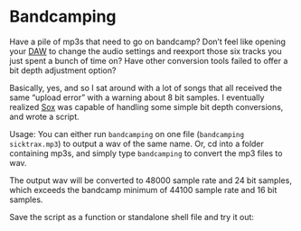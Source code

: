   
# Bandcamping  
  
Have a pile of mp3s that need to go on bandcamp? Don’t feel like opening your [DAW](http://en.wikipedia.org/wiki/Digital_audio_workstation) to change the audio settings and reexport those six tracks you just spent a bunch of time on? Have other conversion tools failed to offer a bit depth adjustment option?  
  
Basically, yes, and so I sat around with a lot of songs that all received the same “upload error” with a warning about 8 bit samples. I eventually realized [Sox](http://sox.sourceforge.net/) was capable of handling some simple bit depth conversions, and wrote a script.  
  
Usage: You can either run `bandcamping` on one file (`bandcamping sicktrax.mp3`) to output a wav of the same name. Or, cd into a folder containing mp3s, and simply type `bandcamping` to convert the mp3 files to wav.  
  
The output wav will be converted to 48000 sample rate and 24 bit samples, which exceeds the bandcamp minimum of 44100 sample rate and 16 bit samples.  
  
Save the script as a function or standalone shell file and try it out:  